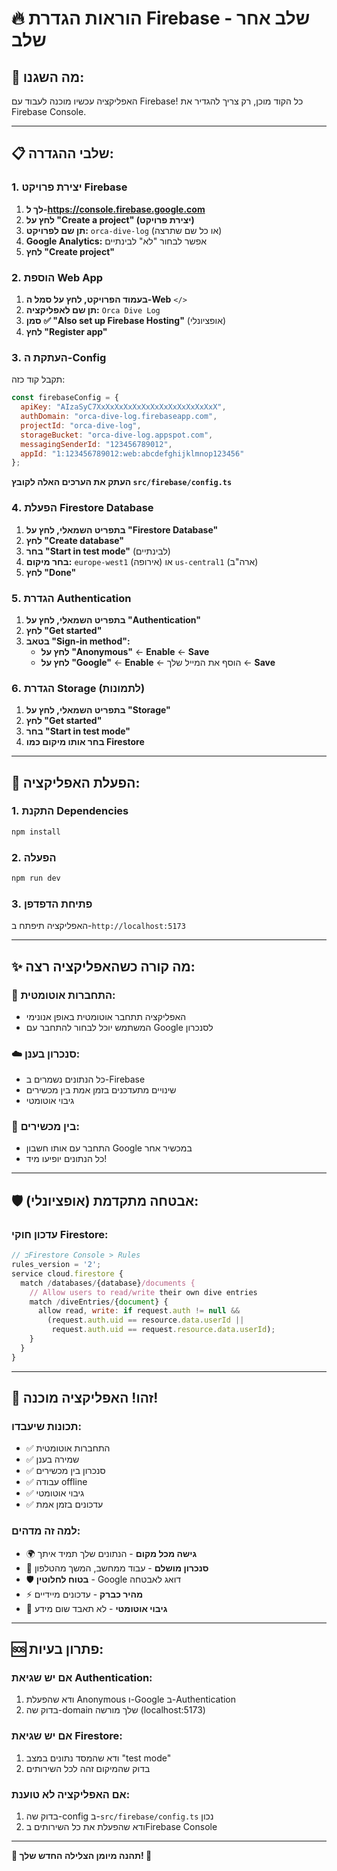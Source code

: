 # 🔥 הוראות הגדרת Firebase - שלב אחר שלב

## 🎯 מה השגנו:
האפליקציה עכשיו מוכנה לעבוד עם Firebase! כל הקוד מוכן, רק צריך להגדיר את Firebase Console.

---

## 📋 שלבי ההגדרה:

### 1. יצירת פרויקט Firebase
1. **לך ל-https://console.firebase.google.com**
2. **לחץ על "Create a project" (יצירת פרויקט)**
3. **תן שם לפרויקט:** `orca-dive-log` (או כל שם שתרצה)
4. **Google Analytics:** אפשר לבחור "לא" לבינתיים
5. **לחץ "Create project"**

### 2. הוספת Web App
1. **בעמוד הפרויקט, לחץ על סמל ה-Web** `</>`
2. **תן שם לאפליקציה:** `Orca Dive Log`
3. **סמן ✅ "Also set up Firebase Hosting"** (אופציונלי)
4. **לחץ "Register app"**

### 3. העתקת ה-Config
תקבל קוד כזה:
```javascript
const firebaseConfig = {
  apiKey: "AIzaSyC7XxXxXxXxXxXxXxXxXxXxXxXxXxX",
  authDomain: "orca-dive-log.firebaseapp.com",
  projectId: "orca-dive-log",
  storageBucket: "orca-dive-log.appspot.com",
  messagingSenderId: "123456789012",
  appId: "1:123456789012:web:abcdefghijklmnop123456"
};
```

**העתק את הערכים האלה לקובץ `src/firebase/config.ts`**

### 4. הפעלת Firestore Database
1. **בתפריט השמאלי, לחץ על "Firestore Database"**
2. **לחץ "Create database"**
3. **בחר "Start in test mode"** (לבינתיים)
4. **בחר מיקום:** `europe-west1` (אירופה) או `us-central1` (ארה"ב)
5. **לחץ "Done"**

### 5. הגדרת Authentication
1. **בתפריט השמאלי, לחץ על "Authentication"**
2. **לחץ "Get started"**
3. **בטאב "Sign-in method":**
   - **לחץ על "Anonymous"** ← **Enable** ← **Save**
   - **לחץ על "Google"** ← **Enable** ← הוסף את המייל שלך ← **Save**

### 6. הגדרת Storage (לתמונות)
1. **בתפריט השמאלי, לחץ על "Storage"**
2. **לחץ "Get started"**
3. **בחר "Start in test mode"**
4. **בחר אותו מיקום כמו Firestore**

---

## 🔧 הפעלת האפליקציה:

### 1. התקנת Dependencies
```bash
npm install
```

### 2. הפעלה
```bash
npm run dev
```

### 3. פתיחת הדפדפן
האפליקציה תיפתח ב-`http://localhost:5173`

---

## ✨ מה קורה כשהאפליקציה רצה:

### 🔐 **התחברות אוטומטית:**
- האפליקציה תתחבר אוטומטית באופן אנונימי
- המשתמש יוכל לבחור להתחבר עם Google לסנכרון

### ☁️ **סנכרון בענן:**
- כל הנתונים נשמרים ב-Firebase
- שינויים מתעדכנים בזמן אמת בין מכשירים
- גיבוי אוטומטי

### 📱 **בין מכשירים:**
- התחבר עם אותו חשבון Google במכשיר אחר
- כל הנתונים יופיעו מיד!

---

## 🛡️ אבטחה מתקדמת (אופציונלי):

### עדכון חוקי Firestore:
```javascript
// בFirestore Console > Rules
rules_version = '2';
service cloud.firestore {
  match /databases/{database}/documents {
    // Allow users to read/write their own dive entries
    match /diveEntries/{document} {
      allow read, write: if request.auth != null && 
        (request.auth.uid == resource.data.userId || 
         request.auth.uid == request.resource.data.userId);
    }
  }
}
```

---

## 🎉 **זהו! האפליקציה מוכנה!**

### תכונות שיעבדו:
- ✅ התחברות אוטומטית
- ✅ שמירה בענן
- ✅ סנכרון בין מכשירים
- ✅ עבודה offline
- ✅ גיבוי אוטומטי
- ✅ עדכונים בזמן אמת

### למה זה מדהים:
- 🌍 **גישה מכל מקום** - הנתונים שלך תמיד איתך
- 🔄 **סנכרון מושלם** - עבוד ממחשב, המשך מהטלפון
- 🛡️ **בטוח לחלוטין** - Google דואג לאבטחה
- ⚡ **מהיר כברק** - עדכונים מיידיים
- 💾 **גיבוי אוטומטי** - לא תאבד שום מידע

---

## 🆘 פתרון בעיות:

### אם יש שגיאת Authentication:
1. ודא שהפעלת Anonymous ו-Google ב-Authentication
2. בדוק שה-domain שלך מורשה (localhost:5173)

### אם יש שגיאת Firestore:
1. ודא שהמסד נתונים במצב "test mode"
2. בדוק שהמיקום זהה לכל השירותים

### אם האפליקציה לא טוענת:
1. בדוק שה-config ב-`src/firebase/config.ts` נכון
2. ודא שהפעלת את כל השירותים בFirebase Console

---

**🎣 תהנה מיומן הצלילה החדש שלך! 🌊**
